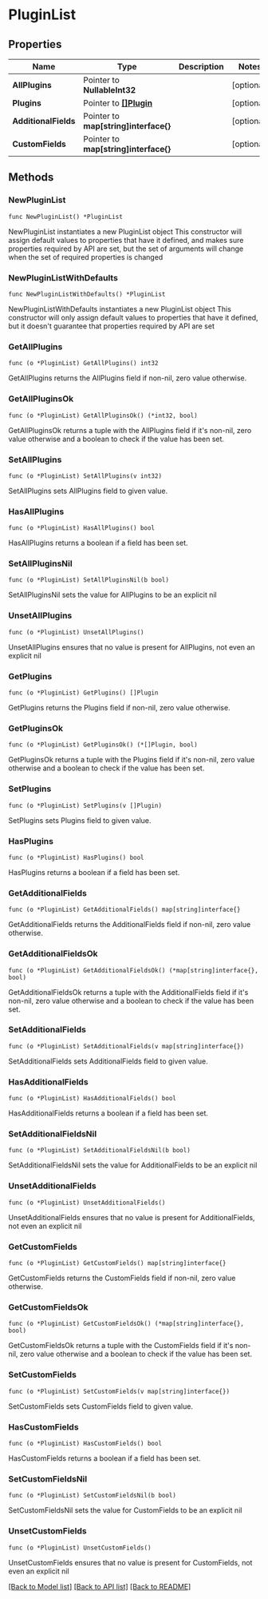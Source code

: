 # PluginList

## Properties

Name | Type | Description | Notes
------------ | ------------- | ------------- | -------------
**AllPlugins** | Pointer to **NullableInt32** |  | [optional] 
**Plugins** | Pointer to [**[]Plugin**](Plugin.md) |  | [optional] 
**AdditionalFields** | Pointer to **map[string]interface{}** |  | [optional] 
**CustomFields** | Pointer to **map[string]interface{}** |  | [optional] 

## Methods

### NewPluginList

`func NewPluginList() *PluginList`

NewPluginList instantiates a new PluginList object
This constructor will assign default values to properties that have it defined,
and makes sure properties required by API are set, but the set of arguments
will change when the set of required properties is changed

### NewPluginListWithDefaults

`func NewPluginListWithDefaults() *PluginList`

NewPluginListWithDefaults instantiates a new PluginList object
This constructor will only assign default values to properties that have it defined,
but it doesn't guarantee that properties required by API are set

### GetAllPlugins

`func (o *PluginList) GetAllPlugins() int32`

GetAllPlugins returns the AllPlugins field if non-nil, zero value otherwise.

### GetAllPluginsOk

`func (o *PluginList) GetAllPluginsOk() (*int32, bool)`

GetAllPluginsOk returns a tuple with the AllPlugins field if it's non-nil, zero value otherwise
and a boolean to check if the value has been set.

### SetAllPlugins

`func (o *PluginList) SetAllPlugins(v int32)`

SetAllPlugins sets AllPlugins field to given value.

### HasAllPlugins

`func (o *PluginList) HasAllPlugins() bool`

HasAllPlugins returns a boolean if a field has been set.

### SetAllPluginsNil

`func (o *PluginList) SetAllPluginsNil(b bool)`

 SetAllPluginsNil sets the value for AllPlugins to be an explicit nil

### UnsetAllPlugins
`func (o *PluginList) UnsetAllPlugins()`

UnsetAllPlugins ensures that no value is present for AllPlugins, not even an explicit nil
### GetPlugins

`func (o *PluginList) GetPlugins() []Plugin`

GetPlugins returns the Plugins field if non-nil, zero value otherwise.

### GetPluginsOk

`func (o *PluginList) GetPluginsOk() (*[]Plugin, bool)`

GetPluginsOk returns a tuple with the Plugins field if it's non-nil, zero value otherwise
and a boolean to check if the value has been set.

### SetPlugins

`func (o *PluginList) SetPlugins(v []Plugin)`

SetPlugins sets Plugins field to given value.

### HasPlugins

`func (o *PluginList) HasPlugins() bool`

HasPlugins returns a boolean if a field has been set.

### GetAdditionalFields

`func (o *PluginList) GetAdditionalFields() map[string]interface{}`

GetAdditionalFields returns the AdditionalFields field if non-nil, zero value otherwise.

### GetAdditionalFieldsOk

`func (o *PluginList) GetAdditionalFieldsOk() (*map[string]interface{}, bool)`

GetAdditionalFieldsOk returns a tuple with the AdditionalFields field if it's non-nil, zero value otherwise
and a boolean to check if the value has been set.

### SetAdditionalFields

`func (o *PluginList) SetAdditionalFields(v map[string]interface{})`

SetAdditionalFields sets AdditionalFields field to given value.

### HasAdditionalFields

`func (o *PluginList) HasAdditionalFields() bool`

HasAdditionalFields returns a boolean if a field has been set.

### SetAdditionalFieldsNil

`func (o *PluginList) SetAdditionalFieldsNil(b bool)`

 SetAdditionalFieldsNil sets the value for AdditionalFields to be an explicit nil

### UnsetAdditionalFields
`func (o *PluginList) UnsetAdditionalFields()`

UnsetAdditionalFields ensures that no value is present for AdditionalFields, not even an explicit nil
### GetCustomFields

`func (o *PluginList) GetCustomFields() map[string]interface{}`

GetCustomFields returns the CustomFields field if non-nil, zero value otherwise.

### GetCustomFieldsOk

`func (o *PluginList) GetCustomFieldsOk() (*map[string]interface{}, bool)`

GetCustomFieldsOk returns a tuple with the CustomFields field if it's non-nil, zero value otherwise
and a boolean to check if the value has been set.

### SetCustomFields

`func (o *PluginList) SetCustomFields(v map[string]interface{})`

SetCustomFields sets CustomFields field to given value.

### HasCustomFields

`func (o *PluginList) HasCustomFields() bool`

HasCustomFields returns a boolean if a field has been set.

### SetCustomFieldsNil

`func (o *PluginList) SetCustomFieldsNil(b bool)`

 SetCustomFieldsNil sets the value for CustomFields to be an explicit nil

### UnsetCustomFields
`func (o *PluginList) UnsetCustomFields()`

UnsetCustomFields ensures that no value is present for CustomFields, not even an explicit nil

[[Back to Model list]](../README.md#documentation-for-models) [[Back to API list]](../README.md#documentation-for-api-endpoints) [[Back to README]](../README.md)


